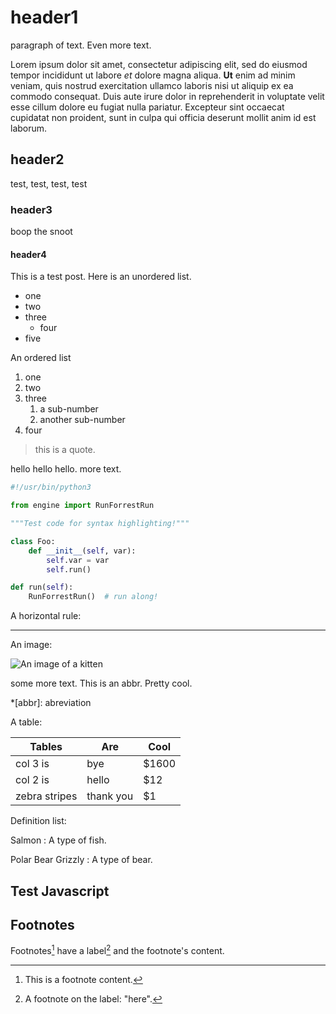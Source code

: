 # header1

paragraph of text. Even more text.

Lorem ipsum dolor sit amet, consectetur adipiscing elit, sed do eiusmod tempor
incididunt ut labore *et* dolore magna aliqua. **Ut** enim ad minim veniam, quis
nostrud exercitation ullamco laboris nisi ut aliquip ex ea commodo consequat.
Duis aute irure dolor in reprehenderit in voluptate velit esse cillum dolore eu
fugiat nulla pariatur. Excepteur sint occaecat cupidatat non proident, sunt in
culpa qui officia deserunt mollit anim id est laborum.

## header2

test, test, test, test

### header3

boop the snoot

#### header4

This is a test post. Here is an unordered list.

* one
* two
* three
    * four
* five

An ordered list

1. one
2. two
3. three
    1. a sub-number
    2. another sub-number
4. four

> this is a quote.

hello hello hello. more text.

```python
#!/usr/bin/python3

from engine import RunForrestRun

"""Test code for syntax highlighting!"""

class Foo:
    def __init__(self, var):
        self.var = var
        self.run()

def run(self):
    RunForrestRun()  # run along!
```

A horizontal rule:

---

An image:

![An image of a kitten](http://placekitten.com/480/400)

some more text. This is an abbr. Pretty cool.

*[abbr]: abreviation

A table:

| Tables        | Are       | Cool  |
| ------------- |-----------| ------|
| col 3 is      | bye       | $1600 |
| col 2 is      | hello     |   $12 |
| zebra stripes | thank you |    $1 |

Definition list:

Salmon
:    A type of fish.

Polar Bear
Grizzly
:    A type of bear.

## Test Javascript

<script>
window.alert("hello");
</script>

## Footnotes

Footnotes[^1] have a label[^here] and the footnote's content.

[^1]: This is a footnote content.
[^here]: A footnote on the label: "here".
